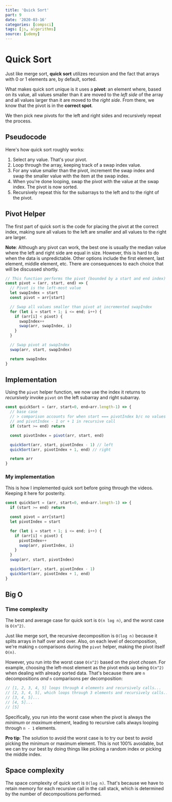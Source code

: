 ```yaml
---
title: 'Quick Sort'
part: 9
date: '2020-03-16'
categories: [compsci]
tags: [js, algorithms]
source: [udemy]
---
```


# Quick Sort

Just like merge sort, **quick sort** utilizes recursion and the fact that arrays with 0 or 1 elements are, by default, sorted.

What makes quick sort unique is it uses a **pivot**: an element where, based on its value, all values smaller than it are moved to the *left side* of the array and all values larger than it are moved to the *right side*. From there, we know that the pivot is in the **correct spot**.

We then pick new pivots for the left and right sides and recursively repeat the process.

## Pseudocode

Here's how quick sort roughly works:

1. Select any value. That's your pivot.
2. Loop through the array, keeping track of a swap index value.
3. For any value smaller than the pivot, increment the swap index and swap the smaller value with the item at the swap index.
4. When you're done looping, swap the pivot with the value at the swap index. The pivot is now sorted.
5. Recursively repeat this for the subarrays to the left and to the right of the pivot.

## Pivot Helper

The first part of quick sort is the code for placing the pivot at the correct index, making sure all values to the left are smaller and all values to the right are larger.

**Note**: Although any pivot can work, the best one is usually the median value where the left and right side are equal in size. However, this is hard to do when the data is unpredictable. Other options include the first element, last element, middle element, etc. There are consequences to each choice that will be discussed shortly.

```js
// This function performs the pivot (bounded by a start and end index) and returns the index of the sorted element
const pivot = (arr, start, end) => {
  // Pivot is the left-most value
  let swapIndex = start
  const pivot = arr[start]

  // Swap all values smaller than pivot at incremented swapIndex
  for (let i = start + 1; i <= end; i++) {
    if (arr[i] < pivot) {
      swapIndex++
      swap(arr, swapIndex, i)
    }
  }

  // Swap pivot at swapIndex
  swap(arr, start, swapIndex)

  return swapIndex
}
```

## Implementation

Using the `pivot` helper function, we now use the index it returns to *recursively* invoke `pivot` on the left subarray and right subarray.

```js
const quickSort = (arr, start=0, end=arr.length-1) => {
  // base case
  // > comparison accounts for when start === pivotIndex b/c no values swapped
  // and pivotIndex - 1 or + 1 in recursive call
  if (start >= end) return

  const pivotIndex = pivot(arr, start, end)

  quickSort(arr, start, pivotIndex - 1) // left
  quickSort(arr, pivotIndex + 1, end) // right

  return arr
}
```

### My implementation

This is how I implemented quick sort before going through the videos. Keeping it here for posterity.

```js
const quickSort = (arr, start=0, end=arr.length-1) => {
  if (start >= end) return

  const pivot = arr[start]
  let pivotIndex = start

  for (let i = start + 1; i <= end; i++) {
    if (arr[i] < pivot) {
      pivotIndex++
      swap(arr, pivotIndex, i)
    }
  }
  swap(arr, start, pivotIndex)

  quickSort(arr, start, pivotIndex - 1)
  quickSort(arr, pivotIndex + 1, end)
}
```

## Big O

### Time complexity

The best and average case for quick sort is `O(n log n)`, and the worst case is `O(n^2)`.

Just like merge sort, the recursive decomposition is `O(log n)` because it splits arrays in half over and over. Also, on each level of decomposition, we're making `n` comparisons during the `pivot` helper, making the pivot itself `O(n)`.

However, you run into the worst case `O(n^2)` based on the pivot *chosen*. For example, choosing the left-most element as the pivot ends up being `O(n^2)` when dealing with already sorted data. That's because there are `n` decompositions *and* `n` comparisons per decomposition:

```js
// [1, 2, 3, 4, 5] loops through 4 elements and recursively calls...
// [2, 3, 4, 5], which loops through 3 elements and recursively calls...
// [3, 4, 5]...
// [4, 5]...
// [5]
```

Specifically, you run into the worst case when the pivot is always the *minimum* or *maximum* element, leading to recursive calls always looping through `n - 1` elements. 

**Pro tip**: The solution to avoid the worst case is to try our best to avoid picking the minimum or maximum element. This is not 100% avoidable, but we can try our best by doing things like picking a random index or picking the middle index.

## Space complexity

The space complexity of quick sort is `O(log n)`. That's because we have to retain memory for each recursive call in the call stack, which is determined by the number of decompositions performed.